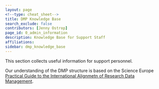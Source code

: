 ```yaml
---
layout: page
<!--type: cheat_sheet-->
title: DMP Knowledge Base
search_exclude: false
contributors: [Jenny Ostrop]
page_id: 0_admin_information
description: Knowledge Base for Support Staff
affiliations: 
sidebar: dmp_knowledge_base
---
```


This section collects useful information for support personnel.

Our understanding of the DMP structure is based on the Science Europe [Practical Guide to the International Alignmetn of Research Data Management](https://scienceeurope.org/our-resources/practical-guide-to-the-international-alignment-of-research-data-management/).
